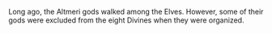 Long ago, the Altmeri gods walked among the Elves. However, some of their gods were excluded from the eight Divines when they were organized.
